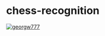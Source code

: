 # chess-recognition
 [![georgw777](https://circleci.com/gh/georgw777/chess-recognition.svg?style=svg)](https://app.circleci.com/pipelines/github/georgw777/chess-recognition)
